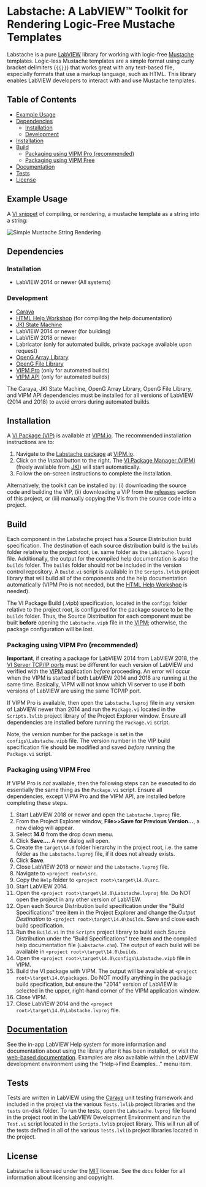 # Labstache: A LabVIEW&trade; Toolkit for Rendering Logic-Free Mustache Templates 

Labstache is a pure [LabVIEW](http://www.ni.com/labview) library for working with logic-free [Mustache](https://mustache.github.io/) templates. Logic-less Mustache templates are a simple format using curly bracket delimiters (`{{}}`) that works great with any text-based file, especially formats that use a markup language, such as HTML. This library enables LabVIEW developers to interact with and use Mustache templates.

## Table of Contents

- [Example Usage](#example-usage)
- [Dependencies](#dependencies)
  - [Installation](#dependencies-installation)
  - [Development](#dependencies-development)
- [Installation](#installation)
- [Build](#build)
  - [Packaging using VIPM Pro (recommended)](#packaging-using-vipm-pro-recommended)
  - [Packaging using VIPM Free](#packaging-using-vipm-free)
- [Documentation](#documentation)
- [Tests](#tests)
- [License](#license)

## Example Usage

A [VI snippet](http://www.ni.com/tutorial/9330/en/) of compiling, or rendering, a mustache template as a string into a string:

![Simple Mustache String Rendering](https://github.com/fieldrndservices/labstache/blob/master/docs/Simple-Mustache-String-Rendering.png)

## Dependencies

### Installation <a name="dependencies-installation"/>

- LabVIEW 2014 or newer (All systems)

### Development <a name="dependencies-development"/>

- [Caraya](http://sine.ni.com/nips/cds/view/p/lang/en/nid/215909)
- [HTML Help Workshop](https://docs.microsoft.com/en-us/previous-versions/windows/desktop/htmlhelp/microsoft-html-help-downloads) (for compiling the help documentation)
- [JKI State Machine](http://sine.ni.com/nips/cds/view/p/lang/en/nid/209025)
- LabVIEW 2014 or newer (for building)
- LabVIEW 2018 or newer
- Labricator (only for automated builds, private package available upon request)
- [OpenG Array Library](http://sine.ni.com/nips/cds/view/p/lang/en/nid/209027)
- [OpenG File Library](http://sine.ni.com/nips/cds/view/p/lang/en/nid/209027)
- [VIPM Pro](https://vipm.jki.net/get) (only for automated builds)
- [VIPM API](https://support.jki.net/hc/en-us/articles/214136183-VIPM-API) (only for automated builds)

The Caraya, JKI State Machine, OpenG Array Library, OpenG File Library, and VIPM API dependencies must be installed for all versions of LabVIEW (2014 and 2018) to avoid errors during automated builds.

## Installation

A [VI Package (VIP)](https://www.vipm.io/package/field_rnd_services_labstache/) is available at [VIPM.io](https://www.vipm.io). The recommended installation instructions are to:

1. Navigate to the [Labstache package](https://www.vipm.io/package/field_rnd_services_labstache/) at [VIPM.io](https://www.vipm.io/).
2. Click on the _Install_ button to the right. The [VI Package Manager (VIPM)](https://www.vipm.io/download/) (freely available from [JKI](https://jki.net)) will start automatically.
3. Follow the on-screen instructions to complete the installation.

Alternatively, the toolkit can be installed by: (i) downloading the source code and building the VIP, (ii) downloading a VIP from the [releases](https://github.com/fieldrndservices/labstache/releases) section of this project, or (iii) manually copying the VIs from the source code into a project.

## Build

Each component in the Labstache project has a Source Distribution build specification. The destination of each source distribution build is the `builds` folder relative to the project root, i.e. same folder as the `Labstache.lvproj` file. Additionally, the output for the compiled help documentation is also the `builds` folder. The `builds` folder should _not_ be included in the version control repository. A `Build.vi` script is available in the `Scripts.lvlib` project library that will build all of the components and the help documentation automatically (VIPM Pro is not needed, but the [HTML Help Workshop](https://docs.microsoft.com/en-us/previous-versions/windows/desktop/htmlhelp/microsoft-html-help-downloads) is needed).

The VI Package Build (.vipb) specification, located in the `configs` folder relative to the project root, is configured for the package source to be the `builds` folder. Thus, the Source Distribution for each component must be built **before** opening the `Labstache.vipb` file in the <abbr title="VI Package Manager">VIPM</abbr>; otherwise, the package configuration will be lost.

### Packaging using VIPM Pro (recommended)

__Important__, if creating a package for LabVIEW 2014 from LabVIEW 2018, the [VI Server TCP/IP ports](http://zone.ni.com/reference/en-XX/help/371361P-01/lvhowto/configuring_the_vi_server/) must be different for each version of LabVIEW and verified with the [VIPM](https://knowledge.ni.com/KnowledgeArticleDetails?id=kA00Z000000P9YmSAK) application _before_ proceeding. An error will occur when the VIPM is started if both LabVIEW 2014 and 2018 are running at the same time. Basically, VIPM will not know which VI server to use if both versions of LabVIEW are using the same TCP/IP port.

If VIPM Pro is available, then open the `Labstache.lvproj` file in any version of LabVIEW newer than 2014 and run the `Package.vi` located in the `Scripts.lvlib` project library of the Project Explorer window. Ensure all dependencies are installed before running the `Package.vi` script.

Note, the version number for the package is set in the `configs\Labstache.vipb` file. The version number in the VIP build specification file should be modified and saved _before_ running the `Package.vi` script.

### Packaging using VIPM Free

If VIPM Pro is _not_ available, then the following steps can be executed to do essentially the same thing as the `Package.vi` script. Ensure all dependencies, except VIPM Pro and the VIPM API, are installed before completing these steps.

1. Start LabVIEW 2018 or newer and open the `Labstache.lvproj` file.
2. From the Project Explorer window, **File>>Save for Previous Version...**, a new dialog will appear.
3. Select **14.0** from the drop down menu.
4. Click **Save...**. A new dialog will open.
5. Create the `target\14.0` folder hierarchy in the project root, i.e. the same folder as the `Labstache.lvproj` file, if it does not already exists.
6. Click **Save**.
7. Close LabVIEW 2018 or newer and the `Labstache.lvproj` file.
8. Navigate to `<project root>\src`.
9. Copy the `Help` folder to `<project root>\target\14.0\src`.
10. Start LabVIEW 2014.
11. Open the `<project root>\target\14.0\Labstache.lvproj` file. Do NOT open the project in any other version of LabVIEW.
12. Open each Source Distribution build specification under the "Build Specifications" tree item in the Project Explorer and change the _Output Destination_ to `<project root>\target\14.0\builds`. Save and close each build specification.
13. Run the `Build.vi` in the `Scripts` project library to build each Source Distribution under the "Build Specifications" tree item and the compiled help documentation file (`Labstache.chm`). The output of each build will be available in `<project root>\target\14.0\builds`.
14. Open the `<project root>\target\14.0\configs\Labstache.vipb` file in VIPM.
15. Build the VI package with VIPM. The output will be available at `<project root>\target\14.0\packages`. Do NOT modify anything in the package build specification, but ensure the "2014" version of LabVIEW is selected in the upper, right-hand corner of the VIPM application window.
16. Close VIPM.
17. Close LabVIEW 2014 and the `<project root>\target\14.0\Labstache.lvproj` file.

## [Documentation](https://help.fieldrndservices.com/labstache/index.html)

See the in-app LabVIEW Help system for more information and documentation about using the library after it has been installed, or visit the [web-based documentation](https://help.fieldrndservices.com/labstache/index.html). Examples are also available within the LabVIEW development environment using the "Help->Find Examples..." menu item.

## Tests

Tests are written in LabVIEW using the [Caraya](https://github.com/JKISoftware/Caraya) unit testing framework and included in the project via the various `Tests.lvlib` project libraries and the `tests` on-disk folder. To run the tests, open the `Labstache.lvproj` file found in the project root in the LabVIEW Development Environment and run the `Test.vi` script located in the `Scripts.lvlib` project library. This will run all of the tests defined in all of the various `Tests.lvlib` project libraries located in the project. 

## License

Labstache is licensed under the [MIT](https://opensource.org/licenses/MIT) license. See the `docs` folder for all information about licensing and copyright.

